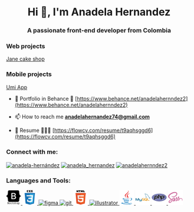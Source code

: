 <h1 align="center">Hi 👋, I'm Anadela Hernandez</h1>
<h3 align="center">A passionate front-end developer from Colombia</h3>

<h3 align="left">Web projects</h3>
<a href="https://jane-cake-shop.netlify.app/" align="left">Jane cake shop</a>

  <h3 align="left">Mobile projects</h3>
  <a href="https://www.figma.com/proto/RzfJFfZlD8U6PiIoHG9LGb/Wireframe-UMI?type=design&node-id=622-8496&t=pIrIpxnvA9zLDlLE-1&scaling=scale-down&page-id=622%3A4807&starting-point-node-id=768%3A5844&mode=design" align="center">Umi App</a>

- 💼 Portfolio in Behance 🤗 [https://www.behance.net/anadelahernndez2](https://www.behance.net/anadelahernndez2)

- 📫 How to reach me **anadelahernandez74@gmail.com**

- 📄 Resume 👨🏻‍💻 [https://flowcv.com/resume/t9aqhsggd6](https://flowcv.com/resume/t9aqhsggd6)

<h3 align="left">Connect with me:</h3>
<p align="left">
<a href="https://linkedin.com/in/anadela-hernández" target="blank"><img align="center" src="https://raw.githubusercontent.com/rahuldkjain/github-profile-readme-generator/master/src/images/icons/Social/linked-in-alt.svg" alt="anadela-hernández" height="30" width="40" /></a>
<a href="https://instagram.com/anadela_hernandez" target="blank"><img align="center" src="https://raw.githubusercontent.com/rahuldkjain/github-profile-readme-generator/master/src/images/icons/Social/instagram.svg" alt="anadela_hernandez" height="30" width="40" /></a>
<a href="https://www.behance.net/anadelahernndez2" target="blank"><img align="center" src="https://raw.githubusercontent.com/rahuldkjain/github-profile-readme-generator/master/src/images/icons/Social/behance.svg" alt="anadelahernndez2" height="30" width="40" /></a>
</p>

<h3 align="left">Languages and Tools:</h3>
<p align="left"> <a href="https://getbootstrap.com" target="_blank" rel="noreferrer"> <img src="https://raw.githubusercontent.com/devicons/devicon/master/icons/bootstrap/bootstrap-plain-wordmark.svg" alt="bootstrap" width="40" height="40"/> </a> <a href="https://www.w3schools.com/css/" target="_blank" rel="noreferrer"> <img src="https://raw.githubusercontent.com/devicons/devicon/master/icons/css3/css3-original-wordmark.svg" alt="css3" width="40" height="40"/> </a> <a href="https://www.figma.com/" target="_blank" rel="noreferrer"> <img src="https://www.vectorlogo.zone/logos/figma/figma-icon.svg" alt="figma" width="40" height="40"/> </a> <a href="https://git-scm.com/" target="_blank" rel="noreferrer"> <img src="https://www.vectorlogo.zone/logos/git-scm/git-scm-icon.svg" alt="git" width="40" height="40"/> </a> <a href="https://www.w3.org/html/" target="_blank" rel="noreferrer"> <img src="https://raw.githubusercontent.com/devicons/devicon/master/icons/html5/html5-original-wordmark.svg" alt="html5" width="40" height="40"/> </a> <a href="https://www.adobe.com/in/products/illustrator.html" target="_blank" rel="noreferrer"> <img src="https://www.vectorlogo.zone/logos/adobe_illustrator/adobe_illustrator-icon.svg" alt="illustrator" width="40" height="40"/> </a> <a href="https://www.java.com" target="_blank" rel="noreferrer"> <img src="https://raw.githubusercontent.com/devicons/devicon/master/icons/java/java-original.svg" alt="java" width="40" height="40"/> </a> <a href="https://www.mysql.com/" target="_blank" rel="noreferrer"> <img src="https://raw.githubusercontent.com/devicons/devicon/master/icons/mysql/mysql-original-wordmark.svg" alt="mysql" width="40" height="40"/> </a> <a href="https://www.php.net" target="_blank" rel="noreferrer"> <img src="https://raw.githubusercontent.com/devicons/devicon/master/icons/php/php-original.svg" alt="php" width="40" height="40"/> </a> <a href="https://sass-lang.com" target="_blank" rel="noreferrer"> <img src="https://raw.githubusercontent.com/devicons/devicon/master/icons/sass/sass-original.svg" alt="sass" width="40" height="40"/> </a> </p>

<!---
anadelahl/anadelahl is a ✨ special ✨ repository because its `README.md` (this file) appears on your GitHub profile.
You can click the Preview link to take a look at your changes.
--->
